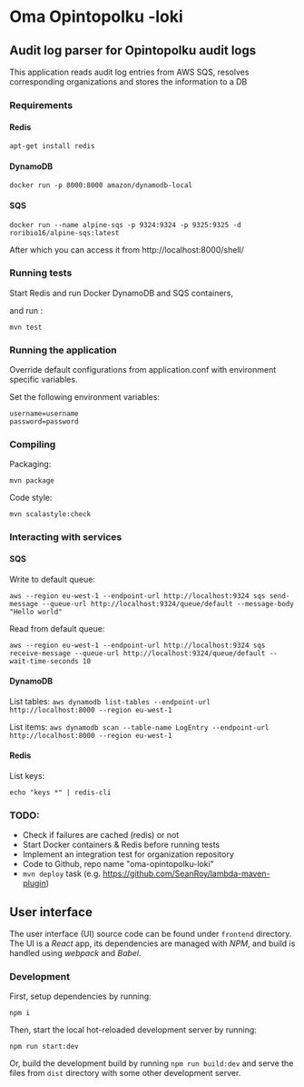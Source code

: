 # Oma Opintopolku -loki

## Audit log parser for Opintopolku audit logs

This application reads audit log entries from AWS SQS, 
resolves corresponding organizations and stores the information to a DB

### Requirements

#### Redis

`apt-get install redis`

#### DynamoDB

`docker run -p 8000:8000 amazon/dynamodb-local`

#### SQS

`docker run --name alpine-sqs -p 9324:9324 -p 9325:9325 -d roribio16/alpine-sqs:latest`

After which you can access it from http://localhost:8000/shell/
   
### Running tests

Start Redis and run Docker DynamoDB and SQS containers, 

and run :

```
mvn test
```

### Running the application

Override default configurations from application.conf with environment specific variables.

Set the following environment variables: 
```
username=username
password=password
```

### Compiling

Packaging:

`mvn package`

Code style:

`mvn scalastyle:check`

### Interacting with services

#### SQS

Write to default queue:

`aws --region eu-west-1 --endpoint-url http://localhost:9324 sqs send-message --queue-url http://localhost:9324/queue/default --message-body "Hello world"`

Read from default queue:

`aws --region eu-west-1 --endpoint-url http://localhost:9324 sqs receive-message --queue-url http://localhost:9324/queue/default --wait-time-seconds 10`


#### DynamoDB

List tables:
`aws dynamodb list-tables --endpoint-url http://localhost:8000 --region eu-west-1`

List items:
 `aws dynamodb scan --table-name LogEntry --endpoint-url http://localhost:8000 --region eu-west-1`


#### Redis

List keys:

`echo "keys *" | redis-cli`

### TODO:

   * Check if failures are cached (redis) or not
   * Start Docker containers & Redis before running tests
   * Implement an integration test for organization repository
   * Code to Github, repo name "oma-opintopolku-loki"
   * `mvn deploy` task (e.g. https://github.com/SeanRoy/lambda-maven-plugin)

## User interface

The user interface (UI) source code can be found under `frontend` directory.
The UI is a *React* app, its dependencies are managed with *NPM*, and build is handled using *webpack* and *Babel*.

### Development

First, setup dependencies by running:

`npm i`

Then, start the local hot-reloaded development server by running:

`npm run start:dev`

Or, build the development build by running `npm run build:dev` and serve the files from `dist` directory with some other development server.
